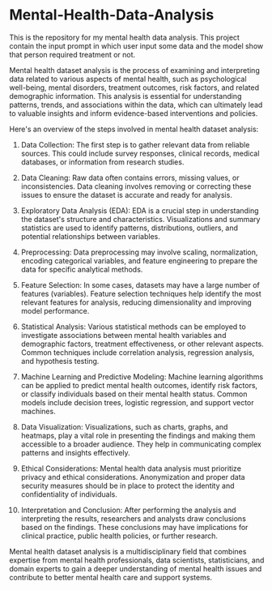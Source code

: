 # Mental-Health-Data-Analysis
This is the repository for my mental health data analysis. This project contain the input prompt in which user input some data and the model show that person required treatment or not. 

Mental health dataset analysis is the process of examining and interpreting data related to various aspects of mental health, such as psychological well-being, mental disorders, treatment outcomes, risk factors, and related demographic information. This analysis is essential for understanding patterns, trends, and associations within the data, which can ultimately lead to valuable insights and inform evidence-based interventions and policies.

Here's an overview of the steps involved in mental health dataset analysis:

1. Data Collection: The first step is to gather relevant data from reliable sources. This could include survey responses, clinical records, medical databases, or information from research studies.

2. Data Cleaning: Raw data often contains errors, missing values, or inconsistencies. Data cleaning involves removing or correcting these issues to ensure the dataset is accurate and ready for analysis.

3. Exploratory Data Analysis (EDA): EDA is a crucial step in understanding the dataset's structure and characteristics. Visualizations and summary statistics are used to identify patterns, distributions, outliers, and potential relationships between variables.

4. Preprocessing: Data preprocessing may involve scaling, normalization, encoding categorical variables, and feature engineering to prepare the data for specific analytical methods.

5. Feature Selection: In some cases, datasets may have a large number of features (variables). Feature selection techniques help identify the most relevant features for analysis, reducing dimensionality and improving model performance.

6. Statistical Analysis: Various statistical methods can be employed to investigate associations between mental health variables and demographic factors, treatment effectiveness, or other relevant aspects. Common techniques include correlation analysis, regression analysis, and hypothesis testing.

7. Machine Learning and Predictive Modeling: Machine learning algorithms can be applied to predict mental health outcomes, identify risk factors, or classify individuals based on their mental health status. Common models include decision trees, logistic regression, and support vector machines.

8. Data Visualization: Visualizations, such as charts, graphs, and heatmaps, play a vital role in presenting the findings and making them accessible to a broader audience. They help in communicating complex patterns and insights effectively.

9. Ethical Considerations: Mental health data analysis must prioritize privacy and ethical considerations. Anonymization and proper data security measures should be in place to protect the identity and confidentiality of individuals.

10. Interpretation and Conclusion: After performing the analysis and interpreting the results, researchers and analysts draw conclusions based on the findings. These conclusions may have implications for clinical practice, public health policies, or further research.

Mental health dataset analysis is a multidisciplinary field that combines expertise from mental health professionals, data scientists, statisticians, and domain experts to gain a deeper understanding of mental health issues and contribute to better mental health care and support systems.
